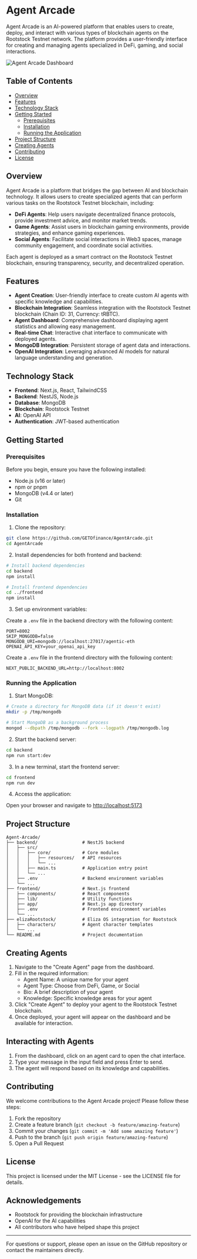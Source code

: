 # Agent Arcade

Agent Arcade is an AI-powered platform that enables users to create, deploy, and interact with various types of blockchain agents on the Rootstock Testnet network. The platform provides a user-friendly interface for creating and managing agents specialized in DeFi, gaming, and social interactions.

![Agent Arcade Dashboard](https://placeholder.com/dashboard-screenshot.png)

## Table of Contents

- [Overview](#overview)
- [Features](#features)
- [Technology Stack](#technology-stack)
- [Getting Started](#getting-started)
  - [Prerequisites](#prerequisites)
  - [Installation](#installation)
  - [Running the Application](#running-the-application)
- [Project Structure](#project-structure)
- [Creating Agents](#creating-agents)
- [Contributing](#contributing)
- [License](#license)

## Overview

Agent Arcade is a platform that bridges the gap between AI and blockchain technology. It allows users to create specialized agents that can perform various tasks on the Rootstock Testnet blockchain, including:

- **DeFi Agents**: Help users navigate decentralized finance protocols, provide investment advice, and monitor market trends.
- **Game Agents**: Assist users in blockchain gaming environments, provide strategies, and enhance gaming experiences.
- **Social Agents**: Facilitate social interactions in Web3 spaces, manage community engagement, and coordinate social activities.

Each agent is deployed as a smart contract on the Rootstock Testnet blockchain, ensuring transparency, security, and decentralized operation.

## Features

- **Agent Creation**: User-friendly interface to create custom AI agents with specific knowledge and capabilities.
- **Blockchain Integration**: Seamless integration with the Rootstock Testnet blockchain (Chain ID: 31, Currency: tRBTC).
- **Agent Dashboard**: Comprehensive dashboard displaying agent statistics and allowing easy management.
- **Real-time Chat**: Interactive chat interface to communicate with deployed agents.
- **MongoDB Integration**: Persistent storage of agent data and interactions.
- **OpenAI Integration**: Leveraging advanced AI models for natural language understanding and generation.

## Technology Stack

- **Frontend**: Next.js, React, TailwindCSS
- **Backend**: NestJS, Node.js
- **Database**: MongoDB
- **Blockchain**: Rootstock Testnet
- **AI**: OpenAI API
- **Authentication**: JWT-based authentication

## Getting Started

### Prerequisites

Before you begin, ensure you have the following installed:

- Node.js (v16 or later)
- npm or pnpm
- MongoDB (v4.4 or later)
- Git

### Installation

1. Clone the repository:

```bash
git clone https://github.com/GETOfinance/AgentArcade.git
cd AgentArcade
```

2. Install dependencies for both frontend and backend:

```bash
# Install backend dependencies
cd backend
npm install

# Install frontend dependencies
cd ../frontend
npm install
```

3. Set up environment variables:

Create a `.env` file in the backend directory with the following content:

```
PORT=8002
SKIP_MONGODB=false
MONGODB_URI=mongodb://localhost:27017/agentic-eth
OPENAI_API_KEY=your_openai_api_key
```

Create a `.env` file in the frontend directory with the following content:

```
NEXT_PUBLIC_BACKEND_URL=http://localhost:8002
```

### Running the Application

1. Start MongoDB:

```bash
# Create a directory for MongoDB data (if it doesn't exist)
mkdir -p /tmp/mongodb

# Start MongoDB as a background process
mongod --dbpath /tmp/mongodb --fork --logpath /tmp/mongodb.log
```

2. Start the backend server:

```bash
cd backend
npm run start:dev
```

3. In a new terminal, start the frontend server:

```bash
cd frontend
npm run dev
```

4. Access the application:

Open your browser and navigate to [http://localhost:5173](http://localhost:5173)

## Project Structure

```
Agent-Arcade/
├── backend/                 # NestJS backend
│   ├── src/
│   │   ├── core/            # Core modules
│   │   │   ├── resources/   # API resources
│   │   │   └── ...
│   │   ├── main.ts          # Application entry point
│   │   └── ...
│   ├── .env                 # Backend environment variables
│   └── ...
├── frontend/                # Next.js frontend
│   ├── components/          # React components
│   ├── lib/                 # Utility functions
│   ├── app/                 # Next.js app directory
│   ├── .env                 # Frontend environment variables
│   └── ...
├── elizaRootstock/          # Eliza OS integration for Rootstock
│   ├── characters/          # Agent character templates
│   └── ...
└── README.md                # Project documentation
```

## Creating Agents

1. Navigate to the "Create Agent" page from the dashboard.
2. Fill in the required information:
   - Agent Name: A unique name for your agent
   - Agent Type: Choose from DeFi, Game, or Social
   - Bio: A brief description of your agent
   - Knowledge: Specific knowledge areas for your agent
3. Click "Create Agent" to deploy your agent to the Rootstock Testnet blockchain.
4. Once deployed, your agent will appear on the dashboard and be available for interaction.

## Interacting with Agents

1. From the dashboard, click on an agent card to open the chat interface.
2. Type your message in the input field and press Enter to send.
3. The agent will respond based on its knowledge and capabilities.

## Contributing

We welcome contributions to the Agent Arcade project! Please follow these steps:

1. Fork the repository
2. Create a feature branch (`git checkout -b feature/amazing-feature`)
3. Commit your changes (`git commit -m 'Add some amazing feature'`)
4. Push to the branch (`git push origin feature/amazing-feature`)
5. Open a Pull Request

## License

This project is licensed under the MIT License - see the LICENSE file for details.

## Acknowledgements

- Rootstock for providing the blockchain infrastructure
- OpenAI for the AI capabilities
- All contributors who have helped shape this project

---

For questions or support, please open an issue on the GitHub repository or contact the maintainers directly.
